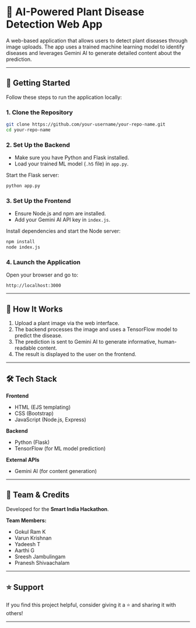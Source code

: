 # 🌿 AI-Powered Plant Disease Detection Web App

A web-based application that allows users to detect plant diseases through image uploads. The app uses a trained machine learning model to identify diseases and leverages Gemini AI to generate detailed content about the prediction.

---

## 🚀 Getting Started

Follow these steps to run the application locally:

### 1. Clone the Repository
```bash
git clone https://github.com/your-username/your-repo-name.git
cd your-repo-name
```

### 2. Set Up the Backend

- Make sure you have Python and Flask installed.
- Load your trained ML model (`.h5` file) in `app.py`.

Start the Flask server:
```bash
python app.py
```

### 3. Set Up the Frontend

- Ensure Node.js and npm are installed.
- Add your Gemini AI API key in `index.js`.

Install dependencies and start the Node server:
```bash
npm install
node index.js
```

### 4. Launch the Application

Open your browser and go to:
```
http://localhost:3000
```

---

## 🧠 How It Works

1. Upload a plant image via the web interface.
2. The backend processes the image and uses a TensorFlow model to predict the disease.
3. The prediction is sent to Gemini AI to generate informative, human-readable content.
4. The result is displayed to the user on the frontend.

---

## 🛠️ Tech Stack

**Frontend**
- HTML (EJS templating)
- CSS (Bootstrap)
- JavaScript (Node.js, Express)

**Backend**
- Python (Flask)
- TensorFlow (for ML model prediction)

**External APIs**
- Gemini AI (for content generation)

---

## 👥 Team & Credits

Developed for the **Smart India Hackathon**.

**Team Members:**
- Gokul Ram K  
- Varun Krishnan  
- Yadeesh T  
- Aarthi G  
- Sreesh Jambulingam  
- Pranesh Shivaachalam

---

## ⭐ Support

If you find this project helpful, consider giving it a ⭐ and sharing it with others!

---
